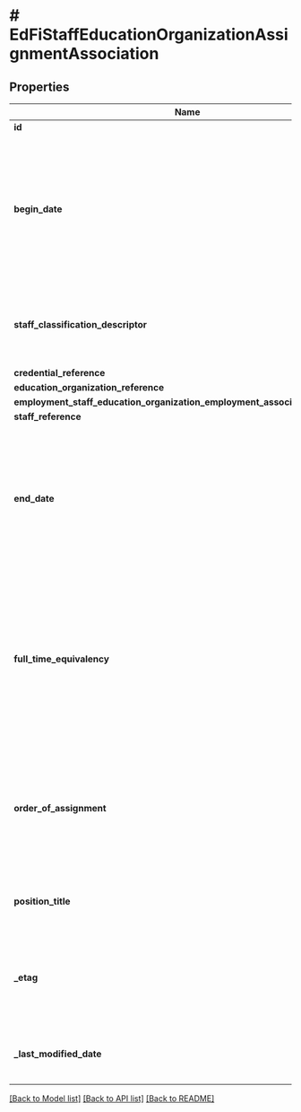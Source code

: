 # # EdFiStaffEducationOrganizationAssignmentAssociation

## Properties

Name | Type | Description | Notes
------------ | ------------- | ------------- | -------------
**id** | **string** |  | [optional]
**begin_date** | **\DateTime** | Month, day, and year of the start or effective date of a staff member&#39;s employment, contract, or relationship with the education organization. |
**staff_classification_descriptor** | **string** | The titles of employment, official status, or rank of education staff. |
**credential_reference** | [**\OpenAPI\Client\Model\EdFiCredentialReference**](EdFiCredentialReference.md) |  | [optional]
**education_organization_reference** | [**\OpenAPI\Client\Model\EdFiEducationOrganizationReference**](EdFiEducationOrganizationReference.md) |  |
**employment_staff_education_organization_employment_association_reference** | [**\OpenAPI\Client\Model\EdFiStaffEducationOrganizationEmploymentAssociationReference**](EdFiStaffEducationOrganizationEmploymentAssociationReference.md) |  | [optional]
**staff_reference** | [**\OpenAPI\Client\Model\EdFiStaffReference**](EdFiStaffReference.md) |  |
**end_date** | **\DateTime** | Month, day, and year of the end or termination date of a staff member&#39;s employment, contract, or relationship with the education organization. | [optional]
**full_time_equivalency** | **float** | The ratio between the hours of work expected in a position and the hours of work normally expected in a full-time position in the same setting. | [optional]
**order_of_assignment** | **int** | Describes whether the assignment is this the staff member&#39;s primary assignment, secondary assignment, etc. | [optional]
**position_title** | **string** | The descriptive name of an individual&#39;s position. | [optional]
**_etag** | **string** | A unique system-generated value that identifies the version of the resource. | [optional]
**_last_modified_date** | **\DateTime** | The date and time the resource was last modified. | [optional]

[[Back to Model list]](../../README.md#models) [[Back to API list]](../../README.md#endpoints) [[Back to README]](../../README.md)

